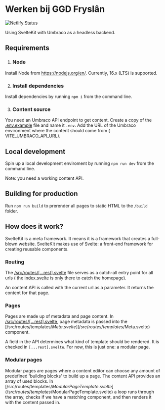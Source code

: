# Werken bij GGD Fryslân

[![Netlify Status](https://api.netlify.com/api/v1/badges/c151ff36-292b-49c1-b36c-b998c70a9751/deploy-status)](https://app.netlify.com/sites/werken-bij-ggd-fryslan/deploys)

Using SvelteKit with Umbraco as a headless backend.

## Requirements

1. ### Node

Install Node from https://nodejs.org/en/. Currently, 16.x (LTS) is supported.

2. ### Install dependencies

Install dependencies by running `npm i` from the command line.

3. ### Content source

You need an Umbraco API endpoint to get content. Create a copy of the [.env.example](.env.example)
file and name it `.env`. Add the URL of the Umbraco environment where the content should come from (
VITE_UMBRACO_API_URL).

## Local development

Spin up a local development enviroment by running `npm run dev` from the command line.

Note: you need a working content API.

## Building for production

Run `npm run build` to prerender all pages to static HTML to the `/build` folder.

## How does it work?

SvelteKit is a meta framework. It means it is a framework that creates a full-blown website.
SvelteKit makes use of Svelte: a front-end framework for creating reusable components.

### Routing

The [/src/routes/[...rest].svelte](/src/routes/[...rest].svelte) file serves as a catch-all entry
point for all urls (
the [index.svelte](src/routes/index.svelte) is only there to catch the homepage).

An content API is called with the current url as a parameter. It returns the content for that page.

### Pages

Pages are made up of metadata and page content.
In [/src/routes/[...rest].svelte](/src/routes/[...rest].svelte), page metadata is passed into
the [/src/routes/templates/$Meta.svelte](/src/routes/templates/$Meta.svelte) component.

A field in the API determines what kind of template should be rendered. It is checked
in `[...rest].svelte`. For now, this is just one: a modular page.

### Modular pages

Modular pages are pages where a content editor can choose any amount of predefined 'building blocks'
to build up a page. The content API provides an array of used blocks.
In [/src/routes/templates/$ModularPageTemplate.svelte](/src/routes/templates/$ModularPageTemplate.svelte)
a loop runs through the array, checks if we have a matching component, and then renders it with the
content passed in.
